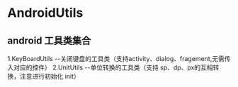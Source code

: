 # AndroidUtils
android 工具类集合
---
  1.KeyBoardUtils  --关闭键盘的工具类（支持activity、dialog、fragement,无需传入对应的控件）
  2.UnitUtils --单位转换的工具类（支持 sp、dp、px的互相转换，注意进行初始化 init）
